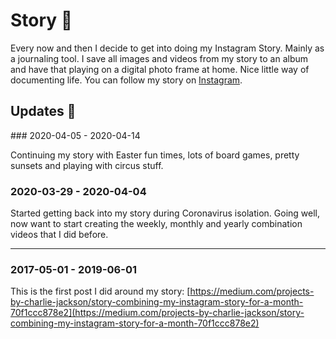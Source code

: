 # Story 📖

Every now and then I decide to get into doing my Instagram Story. Mainly as a journaling tool. I save all images and videos from my story to an album and have that playing on a digital photo frame at home. Nice little way of documenting life. You can follow my story on [Instagram](https://www.instagram.com/charlie_a_jackson/).

## Updates 🔼

### 2020-04-05 - 2020-04-14

Continuing my story with Easter fun times, lots of board games, pretty sunsets and playing with circus stuff.

### 2020-03-29 - 2020-04-04

Started getting back into my story during Coronavirus isolation. Going well, now want to start creating the weekly, monthly and yearly combination videos that I did before.

---

### 2017-05-01 - 2019-06-01

This is the first post I did around my story:
[https://medium.com/projects-by-charlie-jackson/story-combining-my-instagram-story-for-a-month-70f1ccc878e2](https://medium.com/projects-by-charlie-jackson/story-combining-my-instagram-story-for-a-month-70f1ccc878e2)
